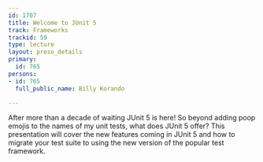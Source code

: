 ```yaml
---
id: 1707
title: Welcome to JUnit 5
track: Frameworks
trackid: 59
type: lecture
layout: preso_details
primary:
  id: 765
persons:
- id: 765
  full_public_name: Billy Korando

---
```

After more than a decade of waiting JUnit 5 is here! So beyond adding poop emojis to the names of my unit tests, what does JUnit 5 offer? This presentation will cover the new features coming in JUnit 5 and how to migrate your test suite to using the new version of the popular test framework.